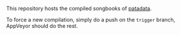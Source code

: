 This repository hosts the compiled songbooks of [patadata](https://github.com/patacrep/patadata).

To force a new compilation, simply do a push on the `trigger` branch, AppVeyor should do the rest.
